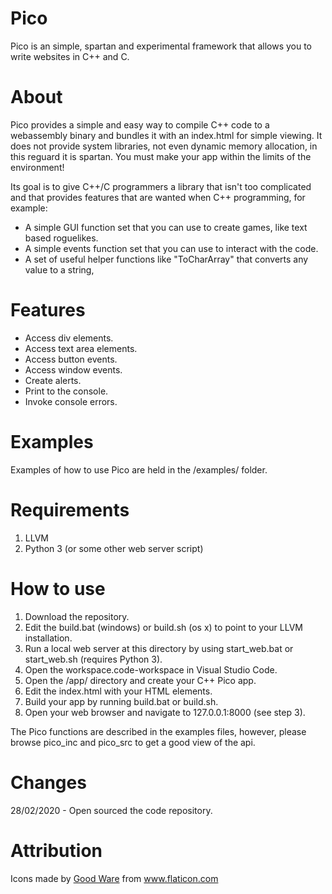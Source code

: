 Pico
====
Pico is an simple, spartan and experimental framework that allows you to write websites in C++ and C.

About
======
Pico provides a simple and easy way to compile C++ code to a webassembly binary and bundles it with an index.html for simple viewing. It does not provide system libraries, not even dynamic memory allocation, in this reguard it is spartan. You must make your app within the limits of the environment!

Its goal is to give C++/C programmers a library that isn't too complicated and that provides features that are wanted when C++ programming, for example:
- A simple GUI function set that you can use to create games, like text based roguelikes.
- A simple events function set that you can use to interact with the code.
- A set of useful helper functions like "ToCharArray" that converts any value to a string,


Features
========
- Access div elements.
- Access text area elements.
- Access button events.
- Access window events.
- Create alerts.
- Print to the console.
- Invoke console errors.

Examples
=========
Examples of how to use Pico are held in the /examples/ folder.

Requirements
===========
1. LLVM
2. Python 3 (or some other web server script)

How to use
=========
1. Download the repository.
2. Edit the build.bat (windows) or build.sh (os x) to point to your LLVM installation.
3. Run a local web server at this directory by using start_web.bat or start_web.sh (requires Python 3).
4. Open the workspace.code-workspace in Visual Studio Code.
5. Open the /app/ directory and create your C++ Pico app.
6. Edit the index.html with your HTML elements.
6. Build your app by running build.bat or build.sh.
7. Open your web browser and navigate to 127.0.0.1:8000 (see step 3).

The Pico functions are described in the examples files, however, please browse pico_inc and pico_src to get a good view of the api.


Changes
========
28/02/2020 - Open sourced the code repository.

Attribution
===========
Icons made by <a href="https://www.flaticon.com/authors/good-ware" title="Good Ware">Good Ware</a> from <a href="https://www.flaticon.com/" title="Flaticon">www.flaticon.com</a></div>
